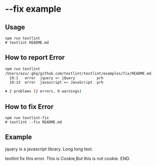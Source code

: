 # --fix example

## Usage

    npm run textlint
    # textlint README.md

## How to report Error

```sh
npm run textlint
/Users/azu/.ghq/github.com/textlint/textlint/examples/fix/README.md
  19:1   error  jquery => jQuery          prh
  19:13  error  javascript => JavaScript  prh

✖ 2 problems (2 errors, 0 warnings)
```
    

## How to fix Error

```
npm run textlint-fix
# textlint --fix README.md
```
    
## Example

jquery is a javascript library.
Long long text.

textlint fix this error.
This is Cookie,But this is not cookie.
END.
